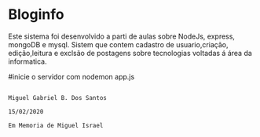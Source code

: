 # Bloginfo

Este sistema foi desenvolvido a parti de aulas sobre NodeJs, express, mongoDB e mysql.
Sistem que contem cadastro de usuario,criação, edição,leitura e exclsão de postagens sobre tecnologias voltadas á área da informatica.

#inicie o servidor com nodemon app.js

                                                                                 Miguel Gabriel B. Dos Santos
                                                                                 15/02/2020
                                                                                 Em Memoria de Miguel Israel
